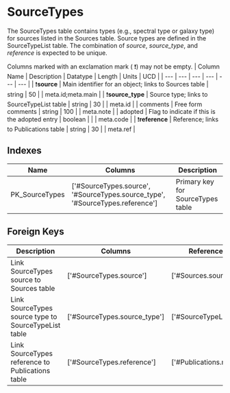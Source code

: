 # SourceTypes
The SourceTypes table contains types (e.g., spectral type or galaxy type) for sources listed in the Sources table. Source types are defined in the SourceTypeList table. The combination of *source*, *source_type*, and *reference* is expected to be unique.


Columns marked with an exclamation mark ( :exclamation:) may not be empty.
| Column Name | Description | Datatype | Length | Units  | UCD |
| --- | --- | --- | --- | --- | --- |
| :exclamation:**source** | Main identifier for an object; links to Sources table | string | 50 |  | meta.id;meta.main  |
| :exclamation:**source_type** | Source type; links to SourceTypeList table | string | 30 |  | meta.id  |
| comments | Free form comments | string | 100 |  | meta.note  |
| adopted | Flag to indicate if this is the adopted entry | boolean |  |  | meta.code  |
| :exclamation:**reference** | Reference; links to Publications table | string | 30 |  | meta.ref  |

## Indexes
| Name | Columns | Description |
| --- | --- | --- |
| PK_SourceTypes | ['#SourceTypes.source', '#SourceTypes.source_type', '#SourceTypes.reference'] | Primary key for SourceTypes table |

## Foreign Keys
| Description | Columns | Referenced Columns |
| --- | --- | --- |
| Link SourceTypes source to Sources table | ['#SourceTypes.source'] | ['#Sources.source'] |
| Link SourceTypes source type to SourceTypeList table | ['#SourceTypes.source_type'] | ['#SourceTypeList.source_type'] |
| Link SourceTypes reference to Publications table | ['#SourceTypes.reference'] | ['#Publications.reference'] |
